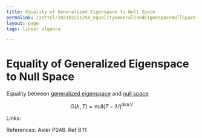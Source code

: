 ```yaml
---
title: Equality of Generalized Eigenspace to Null Space
permalink: /zettel/202102221250_equalityGeneralisedEigenspaceNullSpace
layout: page
tags: linear algebra

---
```

# Equality of Generalized Eigenspace to Null Space

Equality between [generalized eigenspace](202102221242_generalizedEigenspaceDefinition) and [null space](202102071742_nullSpaceDefinition)

$$
G(\lambda, T) = \textrm{null} ( T - \lambda I)^{\textrm{dim} \, V}
$$

Links: 

References: Axler P246. Ref 8.11

